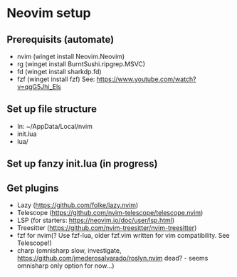 # Neovim setup

## Prerequisits (automate)

- nvim (winget install Neovim.Neovim)
- rg (winget install BurntSushi.ripgrep.MSVC)
- fd (winget install sharkdp.fd)
- fzf (winget install fzf) See: https://www.youtube.com/watch?v=qgG5Jhi_Els

## Set up file structure
- In: ~/AppData/Local/nvim
- init.lua
- lua/

## Set up fanzy init.lua (in progress)

## Get plugins
- Lazy (https://github.com/folke/lazy.nvim)
- Telescope (https://github.com/nvim-telescope/telescope.nvim)
- LSP (for starters: https://neovim.io/doc/user/lsp.html)
- Treesitter (https://github.com/nvim-treesitter/nvim-treesitter)
- fzf for nvim(? Use fzf-lua, older fzf.vim written for vim compatibility. See Telescope!)
- charp (omnisharp slow, investigate, https://github.com/jmederosalvarado/roslyn.nvim dead? - seems omnisharp only option for now...)


